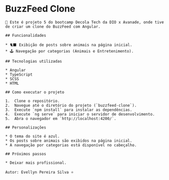 # BuzzFeed Clone

    📝 Este é projeto 5 do bootcamp Decola Tech da DIO x Avanade, onde tive de criar um clone do BuzzFeed com Angular.

    ## Funcionalidades

    * 🐈‍⬛ Exibição de posts sobre animais na página inicial.
    * 🕹️ Navegação por categorias (Animais e Entretenimento).

    ## Tecnologias utilizadas

    * Angular
    * TypeScript
    * SCSS
    * HTML

    ## Como executar o projeto

    1.  Clone o repositório.
    2.  Navegue até o diretório do projeto (`buzzfeed-clone`).
    3.  Execute `npm install` para instalar as dependências.
    4.  Execute `ng serve` para iniciar o servidor de desenvolvimento.
    5.  Abra o navegador em `http://localhost:4200/`.

    ## Personalizações

    * O tema do site é azul.
    * Os posts sobre animais são exibidos na página inicial.
    * A navegação por categorias está disponível no cabeçalho.

    ## Próximos passos

    * Deixar mais profissional.

    Autor: Evellyn Pereira Silva ⭐
